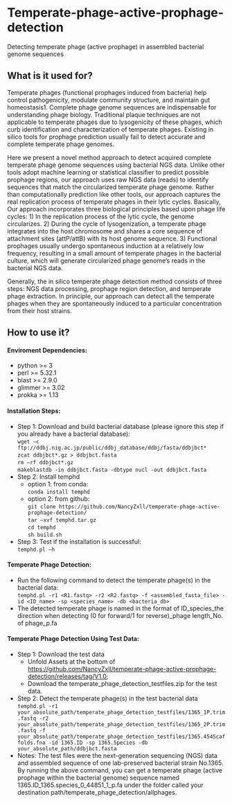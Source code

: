 # Temperate-phage-active-prophage-detection
Detecting temperate phage (active prophage) in assembled bacterial genome sequences

## What is it used for?
Temperate phages (functional prophages induced from bacteria) help control pathogenicity, modulate community structure, and maintain gut homeostasis1. Complete phage genome sequences are indispensable for understanding phage biology. Traditional plaque techniques are not applicable to temperate phages due to lysogenicity of these phages, which curb identification and characterization of temperate phages. Existing in silico tools for prophage prediction usually fail to detect accurate and complete temperate phage genomes.

Here we present a novel method approach to detect acquired complete temperate phage genome sequences using bacterial NGS data. Unlike other tools adopt machine learning or statistical classifier to predict possible prophage regions, our approach uses raw NGS data (reads) to identify sequences that match the circularized temperate phage genome. Rather than computationally prediction like other tools, our approach captures the real replication process of temperate phages in their lytic cycles. Basically, Our approach incorporates three biological principles based upon phage life cycles: 1) In the replication process of the lytic cycle, the genome circularizes. 2) During the cycle of lysogenization, a temperate phage integrates into the host chromosome and shares a core sequence of attachment sites (attP/attB) with its host genome sequence. 3) Functional prophages usually undergo spontaneous induction at a relatively low frequency, resulting in a small amount of temperate phages in the bacterial culture, which will generate circularized phage genome’s reads in the bacterial NGS data. 

Generally, the in silico temperate phage detection method consists of three steps: NGS data processing, prophage region detection, and temperate phage extraction. In principle, our approach can detect all the temperate phages when they are spontaneously induced to a particular concentration from their host strains.
## How to use it?
#### Enviroment Dependencies:
- python >= 3
- perl >= 5.32.1
- blast >= 2.9.0
- glimmer >= 3.02
- prokka >= 1.13

#### Installation Steps:
- Step 1: Download and build bacterial database (please ignore this step if you already have a bacterial database):  
`wget –c ftp://ddbj.nig.ac.jp/public/ddbj_database/ddbj/fasta/ddbjbct*`  
`zcat ddbjbct*.gz > ddbjbct.fasta`  
`rm –rf ddbjbct*.gz`  
`makeblastdb -in ddbjbct.fasta -dbtype nucl -out ddbjbct.fasta`
- Step 2: Install temphd
  - option 1: from conda:  
`conda install temphd`
  - option 2: from github:  
`git clone https://github.com/NancyZxll/temperate-phage-active-prophage-detection/`  
`tar –xvf temphd.tar.gz`  
`cd temphd`  
`sh build.sh`  
- Step 3: Test if the installation is successful:  
`temphd.pl –h`

#### Temperate Phage Detection:
- Run the following command to detect the temperate phage(s) in the bacterial data:  
`temphd.pl -r1 <R1.fastq> -r2 <R2.fastq> -f <assembled_fasta_file> -id <ID_name> -sp <species_name> -db <bacteria_db>`  
- The detected temperate phage is named in the format of ID_species_the direction when detecting (0 for forward/1 for reverse)_phage length_No. of phage_p.fa

#### Temperate Phage Detection Using Test Data:
- Step 1: Download the test data  
  - Unfold Assets at the bottom of https://github.com/NancyZxll/temperate-phage-active-prophage-detection/releases/tag/V1.0;  
  - Download the temperate_phage_detection_testfiles.zip for the test data.
- Step 2: Detect the temperate phage(s) in the test bacterial data  
`temphd.pl -r1 your_absolute_path/temperate_phage_detection_testfiles/1365_1P.trim.fastq -r2 your_absolute_path/temperate_phage_detection_testfiles/1365_2P.trim.fastq -f your_absolute_path/temperate_phage_detection_testfiles/1365.454Scaffolds.fna -id 1365.ID -sp 1365.Species -db your_absolute_path/ddbjbct.fasta`
- Notes: The test files were the next-generation sequencing (NGS) data and assembled sequence of one lab-preserved bacterial strain No.1365. By running the above command, you can get a temperate phage (active prophage within the bacterial genome) sequence named 1365.ID_1365.species_0_44851_1_p.fa under the folder called your destination path/temperate_phage_detection/allphages.
